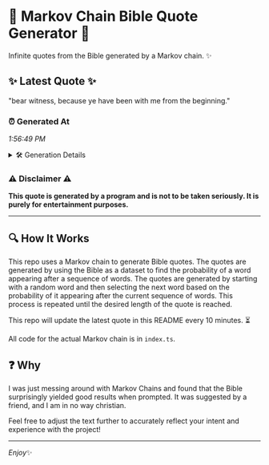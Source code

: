 # 📖 Markov Chain Bible Quote Generator 📖

Infinite quotes from the Bible generated by a Markov chain. ✨

## ✨ Latest Quote ✨
"bear witness, because ye have been with me from the beginning."

### ⏰ Generated At
*1:56:49 PM*

<details>
    <summary>🛠️ Generation Details</summary>
    <p>
        <strong>🌱 Seed:</strong> bear<br>
        <strong>🔄 Iterations:</strong> 10<br>
        <strong>📜 Context History:</strong><br>[ bear ]: witness,<br>[ bear, witness, ]: because<br>[ bear, witness,, because ]: ye<br>[ bear, witness,, because, ye ]: have<br>[ bear, witness,, because, ye, have ]: been<br>[ bear, witness,, because, ye, have, been ]: with<br>[ witness,, because, ye, have, been, with ]: me<br>[ because, ye, have, been, with, me ]: from<br>[ ye, have, been, with, me, from ]: the<br>[ have, been, with, me, from, the ]: beginning.<br>
    </p>
</details>

### ⚠️ Disclaimer ⚠️
**This quote is generated by a program and is not to be taken seriously. It is purely for entertainment purposes.**

---

## 🔍 How It Works

This repo uses a Markov chain to generate Bible quotes. The quotes are generated by using the Bible as a dataset to find the probability of a word appearing after a sequence of words. The quotes are generated by starting with a random word and then selecting the next word based on the probability of it appearing after the current sequence of words. This process is repeated until the desired length of the quote is reached.

This repo will update the latest quote in this README every 10 minutes. ⏳

All code for the actual Markov chain is in `index.ts`.

## ❓ Why

I was just messing around with Markov Chains and found that the Bible surprisingly yielded good results when prompted. 
It was suggested by a friend, and I am in no way christian.

Feel free to adjust the text further to accurately reflect your intent and experience with the project!

---

*Enjoy*✨
